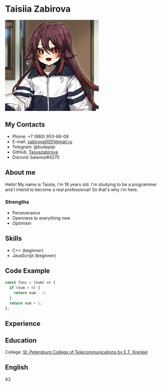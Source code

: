 # Taisiia Zabirova

 ![GitHub Profile Picture](/XR16F8QhE_4.jpg)

## My Contacts
* Phone: +7 (980) 953-66-08
* E-mail: zabirova0001@mail.ru
* Telegram: @budapipi
* GitHub: [Tasyazabirova](https://github.com/tasyazabirova)
* Discord: balamut#4275

## About me
Hello! My name is Taisiia, i'm 18 years old. I'm studying to be a programmer and I intend to become a real professional! So that's why i'm here.

### Strengths
* Perseverance
* Openness to everything new
* Optimism

## Skills
* C++ (beginner)
* JavaScript (beginner)

## Code Example
```javascript
const func = (num) => {
  if (num > 0) {
    return num - 1;
  }
  return num + 1;
};
```

## Experience


## Education
Сollege: [St. Petersburg College of Telecommunications by E.T. Krenkel](http://sutkt.ru)

## English
A2



